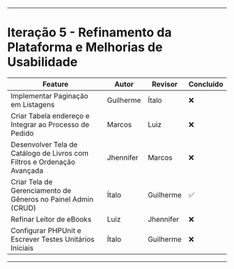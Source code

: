 
---

# Iteração 5 - Refinamento da Plataforma e Melhorias de Usabilidade

| Feature                                                                        | Autor     | Revisor   | Concluído |
| ------------------------------------------------------------------------------ | --------- | --------- | --------- |
| Implementar Paginação em Listagens          | Guilherme | Ítalo     | ❌        |
| Criar Tabela endereço e Integrar ao Processo de Pedido                       | Marcos    | Luiz      | ❌        |
| Desenvolver Tela de Catálogo de Livros com Filtros e Ordenação Avançada        | Jhennifer | Marcos    | ❌        |
| Criar Tela de Gerenciamento de Gêneros no Painel Admin (CRUD)                  | Ítalo     | Guilherme | ✅        |
| Refinar Leitor de eBooks                 | Luiz      | Jhennifer | ❌        |
| Configurar PHPUnit e Escrever Testes Unitários Iniciais             | Ítalo     | Guilherme | ❌        |


---